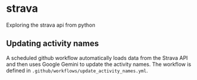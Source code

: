 # strava

Exploring the strava api from python

## Updating activity names

A scheduled github workflow automatically loads data from the Strava API and then uses Google Gemini to update the activity names. The workflow is defined in `.github/workflows/update_activity_names.yml`.
